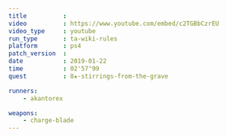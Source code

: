 ```yaml
---
title          :
video          : https://www.youtube.com/embed/c2TGBbCzrEU
video_type     : youtube
run_type       : ta-wiki-rules
platform       : ps4
patch_version  :
date           : 2019-01-22
time           : 02'57"99
quest          : 8★-stirrings-from-the-grave

runners:
    - akantorex

weapons:
    - charge-blade
---
```

